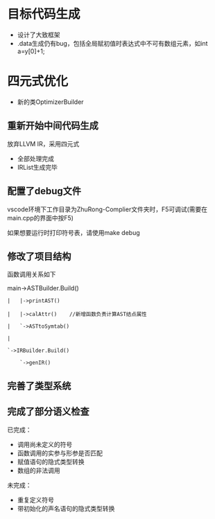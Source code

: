 # 目标代码生成
+ 设计了大致框架
+ .data生成仍有bug，包括全局赋初值时表达式中不可有数组元素，如int a=y[0]+1;

# 四元式优化
+ 新的类OptimizerBuilder

## 重新开始中间代码生成
放弃LLVM IR，采用四元式
+ 全部处理完成
+ IRList生成完毕


## 配置了debug文件

vscode环境下工作目录为ZhuRong-Complier文件夹时，F5可调试(需要在main.cpp的界面中按F5)

如果想要运行时打印符号表，请使用make debug

## 修改了项目结构

函数调用关系如下

main->ASTBuilder.Build()

    |   |->printAST()

    |   |->calAttr()    //新增函数负责计算AST结点属性

    |   `->ASTtoSymtab()

    |

    `->IRBuilder.Build()

        `->genIR()


## 完善了类型系统

## 完成了部分语义检查
已完成：

+ 调用尚未定义的符号
+ 函数调用的实参与形参是否匹配
+ 赋值语句的隐式类型转换
+ 数组的非法调用

未完成：
+ 重复定义符号
+ 带初始化的声名语句的隐式类型转换